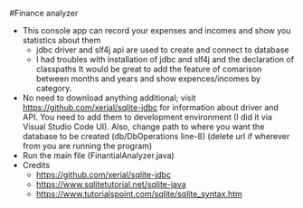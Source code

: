 #Finance analyzer
- This console app can record your expenses and incomes and show you statistics about them
  - jdbc driver and slf4j api are used to create and connect to database
  - I had troubles with installation of jdbc and slf4j and the declaration of classpaths
    It would be great to add the feature of comarison between months and years and show expences/incomes by category.
- No need to download anything additional; visit https://github.com/xerial/sqlite-jdbc for information
  about driver and API. You need to add them to development environment (I did it via Visual Studio Code UI).
  Also, change path to where you want the database to be created (db/DbOperations line-8) (delete url if wherever from you are running the program)
- Run the main file (FinantialAnalyzer.java)
- Credits
  - https://github.com/xerial/sqlite-jdbc
  - https://www.sqlitetutorial.net/sqlite-java
  - https://www.tutorialspoint.com/sqlite/sqlite_syntax.htm
  